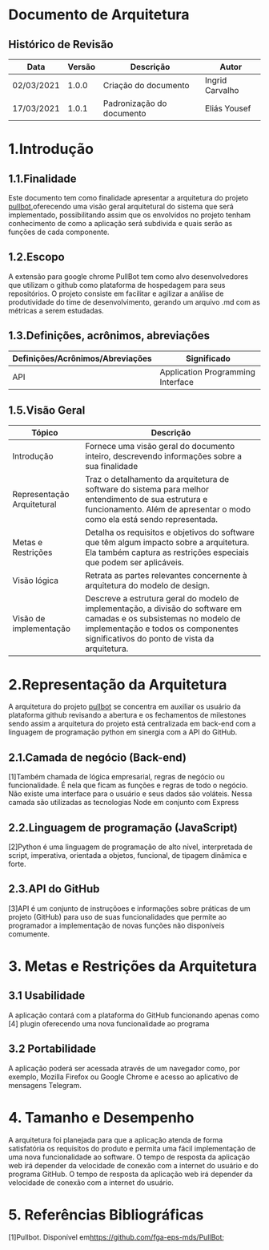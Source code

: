 # Documento de Arquitetura

## Histórico de Revisão
 Data | Versão | Descrição | Autor
--- | --- | --- | ---
02/03/2021 | 1.0.0 | Criação do documento | Ingrid Carvalho
17/03/2021 | 1.0.1 | Padronização do documento | Eliás Yousef
# 1.Introdução
## 1.1.Finalidade
Este documento tem como finalidade apresentar a arquitetura do projeto [pullbot](),oferecendo uma visão geral arquitetural do sistema que será implementado, possibilitando assim que os envolvidos no projeto tenham conhecimento de como a aplicação será subdivida e quais serão as funções de cada componente.

## 1.2.Escopo
A extensão para google chrome PullBot tem como alvo desenvolvedores que utilizam o github como plataforma de hospedagem para seus repositórios. O projeto consiste em facilitar e agilizar a análise de produtividade do time de desenvolvimento, gerando um arquivo .md com as métricas a serem estudadas.
## 1.3.Definições, acrônimos, abreviações
Definições/Acrônimos/Abreviações| Significado
--- | ---
API | Application Programming Interface

## 1.5.Visão Geral

Tópico | Descrição
------ | ----------
Introdução | Fornece uma visão geral do documento inteiro, descrevendo informações sobre a sua finalidade
Representação Arquitetural | Traz o detalhamento da arquitetura de software do sistema para melhor entendimento de sua estrutura e funcionamento. Além de apresentar o modo como ela está sendo representada.
Metas e Restrições | Detalha os requisitos e objetivos do software que têm algum impacto sobre a arquitetura. Ela também captura as restrições especiais que podem ser aplicáveis.
Visão lógica | Retrata as partes relevantes concernente à arquitetura do modelo de design.
Visão de implementação | Descreve a estrutura geral do modelo de implementação, a divisão do software em camadas e os subsistemas no modelo de implementação e todos os componentes significativos do ponto de vista da arquitetura.
# 2.Representação da Arquitetura
A arquitetura do projeto [pullbot]() se concentra em auxiliar os usuário da plataforma github revisando a abertura e os fechamentos de milestones sendo assim a arquitetura do projeto está centralizada em back-end com a linguagem de programação python em sinergia com a API do GitHub.
## 2.1.Camada de negócio (Back-end)
[1]Também chamada de lógica empresarial, regras de negócio ou funcionalidade. É nela que ficam as funções e regras de todo o negócio. Não existe uma interface para o usuário e seus dados são voláteis. Nessa camada são utilizadas as tecnologias Node em conjunto com Express
## 2.2.Linguagem de programação (JavaScript)
[2]Python é uma linguagem de programação de alto nível, interpretada de script, imperativa, orientada a objetos, funcional, de tipagem dinâmica e forte. 
## 2.3.API do GitHub
[3]API é um conjunto de instruçõoes e informações sobre práticas de um projeto (GitHub) para uso de suas funcionalidades que permite ao programador a implementação de novas funções não disponíveis comumente.

# 3. Metas e Restrições da Arquitetura
## 3.1 Usabilidade
A aplicação contará com a plataforma do GitHub funcionando apenas como [4] plugin oferecendo uma nova funcionalidade ao programa

## 3.2 Portabilidade
A aplicação poderá ser acessada através de um navegador como, por exemplo, Mozilla Firefox ou Google Chrome e acesso ao aplicativo de mensagens Telegram.
# 4. Tamanho e Desempenho
A arquitetura foi planejada para que a aplicação atenda de forma satisfatória os requisitos do produto e permita uma fácil implementação de uma nova funcionalidade ao software.
O tempo de resposta da aplicação web irá depender da velocidade de conexão com a internet do usuário e do programa GitHub.
O tempo de resposta da aplicação web irá depender da velocidade de conexão com a internet do usuário.

# 5. Referências Bibliográficas
[1]Pullbot. Disponível em<https://github.com/fga-eps-mds/PullBot>;